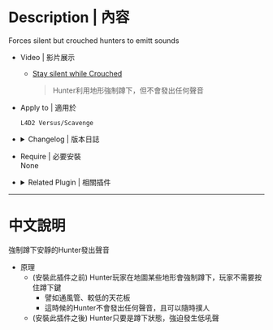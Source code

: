 # Description | 內容
Forces silent but crouched hunters to emitt sounds

* Video | 影片展示
    * [Stay silent while Crouched](https://youtu.be/L7x_x6dc1-Y?si=vA2dkxBxwxfz9vT4&t=48)
        > Hunter利用地形強制蹲下，但不會發出任何聲音

* Apply to | 適用於
	```
	L4D2 Versus/Scavenge
	```

* <details><summary>Changelog | 版本日誌</summary>

	* v1.5 (2023-7-27)
		* Fix warnings when compiling on SourceMod 1.11.

	* v1.4
		* Initial Release
</details>

* Require | 必要安裝
<br/>None

* <details><summary>Related Plugin | 相關插件</summary>

	1. [hunter_growl_sound_fix](/hunter_growl_sound_fix): Fix silence Hunter produces growl sound when player MIC on
		> 修復使用Mic的Hunter玩家會發出聲音
</details>

- - - -
# 中文說明
強制蹲下安靜的Hunter發出聲音

* 原理
    * (安裝此插件之前) Hunter玩家在地圖某些地形會強制蹲下，玩家不需要按住蹲下鍵
      * 譬如通風管、較低的天花板
      * 這時候的Hunter不會發出任何聲音，且可以隨時撲人
	* (安裝此插件之後) Hunter只要是蹲下狀態，強迫發生低吼聲
